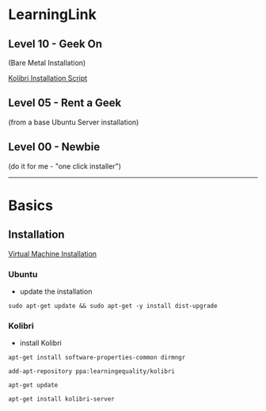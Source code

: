 # LearningLink

## Level 10 - Geek On
(Bare Metal Installation)

[Kolibri Installation Script](../10-Geek-On/README.md)

## Level 05 - Rent a Geek
(from a base Ubuntu Server installation)

## Level 00  - Newbie
(do it for me - "one click installer")

----
# Basics

## Installation
[Virtual Machine Installation](./05-Rent-A-Geek/README.md)

### Ubuntu
* update the installation

`sudo apt-get update && sudo apt-get -y install dist-upgrade`

### Kolibri
* install Kolibri

`apt-get install software-properties-common dirmngr`

`add-apt-repository ppa:learningequality/kolibri`

`apt-get update`

`apt-get install kolibri-server`
